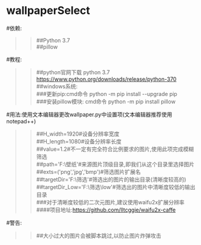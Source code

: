 # wallpaperSelect

#依赖:<br>
>>##Python 3.7<br>
  ##pillow<br>

#教程:<br>
>>##python官网下载 python 3.7  https://www.python.org/downloads/release/python-370<br>
>>##windows系统:<br>
>>###更新pip:cmd命令 python -m pip install --upgrade pip<br>
>>###安装pillow模块: cmd命令 python -m pip install pillow<br>

#用法:使用文本编辑器更改wallpaper.py中设置项(文本编辑器推荐使用notepad++)<br>
>>##H_width=1920#设备分辨率宽度<br>
>>##H_length=1080#设备分辨率长度<br>
>>##value=1.2#不一定有完全符合比例要求的图片,使用此项完成模糊筛选<br>
>>##path='F:\壁纸'#来源图片顶级目录,即我们从这个目录里选择图片<br>
>>##exts=('png','jpg','bmp')#筛选图片扩展名<br>
>>##targetDir='F:\筛选'#筛选出的图片的输出目录(清晰度较高的)<br>
>>##targetDir_Low='F:\筛选\low'#筛选出的图片中清晰度较低的输出目录<br>
>>###对于清晰度较低的二次元图片,建议使用waifu2x扩展分辨率####项目地址:https://github.com/lltcggie/waifu2x-caffe<br>

#警告:<br>
>>##大小过大的图片会被脚本跳过,以防止图片炸弹攻击<br>
